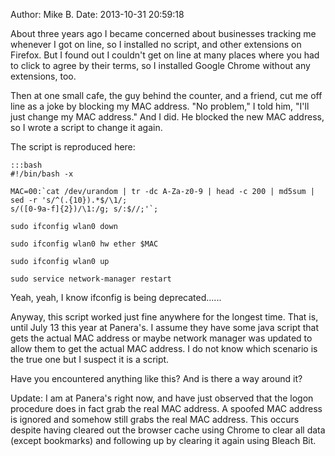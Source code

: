 Author: Mike B.
Date: 2013-10-31 20:59:18

About three years ago I became concerned about businesses tracking me whenever I got on line, so I installed no script, and other extensions on Firefox.   But I found out I couldn't get on line at many places where you had to click to agree by their terms, so I installed Google Chrome without any extensions, too.

Then at one small cafe, the guy behind the counter, and a friend, cut me off line as a joke by blocking my MAC address. "No problem," I told him, "I'll just change my MAC address."  And I did.  He blocked the new MAC address, so I wrote a script to change it again.

The script is reproduced here:

	:::bash
	#!/bin/bash -x
	
	MAC=00:`cat /dev/urandom | tr -dc A-Za-z0-9 | head -c 200 | md5sum | sed -r 's/^(.{10}).*$/\1/;
	s/([0-9a-f]{2})/\1:/g; s/:$//;'`;
	
	sudo ifconfig wlan0 down
	
	sudo ifconfig wlan0 hw ether $MAC
	
	sudo ifconfig wlan0 up
	
	sudo service network-manager restart


Yeah, yeah, I know ifconfig is being deprecated......

Anyway, this script worked just fine anywhere for the longest time.  That is, until July 13 this year at Panera's.   I assume they have some java script that gets the actual MAC address or maybe network manager was updated to allow them to get the actual MAC address.  I do not know which scenario is the true one but I suspect it is a script.  

Have you encountered anything like this?   And is there a way around it?

Update:  I am at Panera's right now, and have just observed that the logon
procedure does in fact grab the real MAC address.  A spoofed MAC address is ignored and somehow still grabs the real MAC address. This occurs despite having cleared out the browser cache using Chrome to clear all data (except bookmarks) and following up by clearing it again using Bleach Bit.
